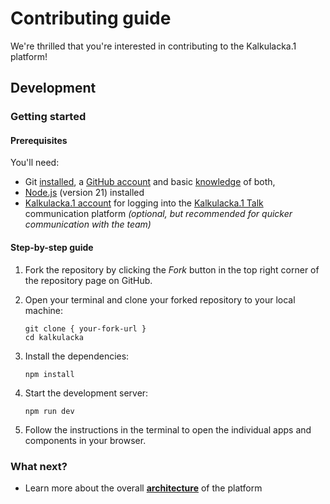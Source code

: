 # Contributing guide

We're thrilled that you're interested in contributing to the Kalkulacka.1 platform!

## Development

### Getting started

#### Prerequisites

You'll need:

- Git [installed](https://git-scm.com/downloads), a [GitHub account](https://github.com/signup) and basic [knowledge](https://docs.github.com/en/get-started/start-your-journey/git-and-github-learning-resources) of both,
- [Node.js](https://nodejs.org/en/download) (version 21) installed
- [Kalkulacka.1 account](https://identity.kalkulacka.one) for logging into the [Kalkulacka.1 Talk](https://talk.kalkulacka.one) communication platform *(optional, but recommended for quicker communication with the team)*


#### Step-by-step guide

1. Fork the repository by clicking the *Fork* button in the top right corner of the repository page on GitHub.

2. Open your terminal and clone your forked repository to your local machine:

   ```console
   git clone { your-fork-url }
   cd kalkulacka
   ```

3. Install the dependencies:

   ```console
   npm install
   ```

4. Start the development server:

   ```console
   npm run dev
   ```

5. Follow the instructions in the terminal to open the individual apps and components in your browser.

### What next?

- Learn more about the overall **[architecture](docs/architecture.md)** of the platform